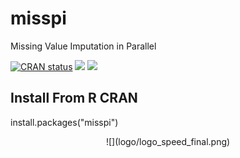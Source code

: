 # misspi
Missing Value Imputation in Parallel


  <!-- badges: start -->
  [![CRAN status](https://www.r-pkg.org/badges/version/misspi)](https://CRAN.R-project.org/package=misspi)
  [![](http://cranlogs.r-pkg.org/badges/grand-total/misspi?color=blue)](https://cran.r-project.org/package=misspi)
  [![](http://cranlogs.r-pkg.org/badges/last-month/misspi?color=red)](https://cran.r-project.org/package=badger)
  <!-- badges: end -->

## Install From R CRAN
install.packages("misspi")


<p align="center">
![](logo/logo_speed_final.png)
<p>

